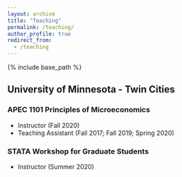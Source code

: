 ```yaml
---
layout: archive
title: "Teaching"
permalink: /teaching/
author_profile: true
redirect_from:
  - /teaching
---
```


{% include base_path %}

## University of Minnesota - Twin Cities
### APEC 1101 Principles of Microeconomics 
- Instructor (Fall 2020)
- Teaching Assistant (Fall 2017; Fall 2019; Spring 2020)



### STATA Workshop for Graduate Students
- Instructor (Summer 2020)
